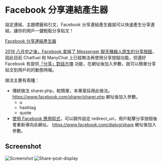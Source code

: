 # Facebook 分享連結產生器

設定連結、主題標籤和引文，Facebook 分享連結產生器就可以快速產生分享連結，讓你的用戶一鍵輕鬆分享貼文！

[Facebook 分享連結產生器]()

[2019 八月中之後，Facebook 拿掉了 Messenger 聊天機器人原生的分享按鈕](https://developers.facebook.com/docs/messenger-platform/send-messages/buttons#share)，因此目前 Chatfuel 和 ManyChat 上已經無法再使用分享按鈕功能，但還好 Facebook 有提供[「分享」對話方塊](https://developers.facebook.com/docs/sharing/reference/share-dialog/) 功能，在網址後加入參數，就可以簡單分享貼文到用戶的的動態時報。

做法主要有兩種：

- 傳統做法 sharer.php，較簡單，本專案採用此做法。  
  https://www.facebook.com/sharer/sharer.php 網址後加入參數。
  - u
  - hashtag
  - quote
- [使用 Facebook 應用程式](https://developers.facebook.com/docs/sharing/reference/share-dialog/)，可以額外設定 redirect_uri，用戶點擊分享按鈕後會重新導向此網址。
  https://www.facebook.com/dialog/share 網址後加入參數。

## Screenshot

![Screenshot]()
![Share-post-display]()
